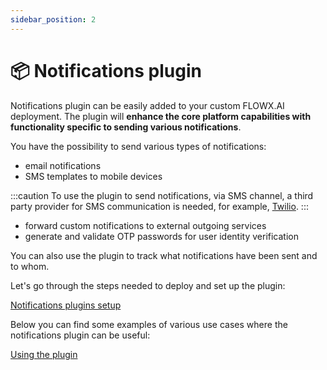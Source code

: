 ```yaml
---
sidebar_position: 2
---
```


# 📦 Notifications plugin

Notifications plugin can be easily added to your custom FLOWX.AI deployment. The plugin will **enhance the core platform capabilities with functionality specific to sending various notifications**.

You have the possibility to send various types of notifications:

* email notifications 
* SMS templates to mobile devices

:::caution
To use the plugin to send notifications, via SMS channel, a third party provider for SMS communication is needed, for example, [Twilio](https://www.twilio.com/).
:::

* forward custom notifications to external outgoing services
* generate and validate OTP passwords for user identity verification

You can also use the plugin to track what notifications have been sent and to whom.

Let's go through the steps needed to deploy and set up the plugin:


[Notifications plugins setup](../../plugins-setup-guide/notifications-plugin-setup/)


Below you can find some examples of various use cases where the notifications plugin can be useful:


[Using the plugin](./using-notifications-plugin/)
